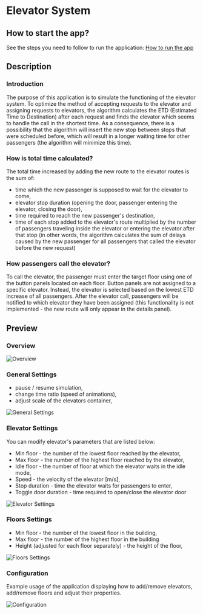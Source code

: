# Elevator System

## How to start the app?
See the steps you need to follow to run the application:
[How to run the app](/project)

## Description
### Introduction
The purpose of this application is to simulate the functioning of the elevator system. To optimize the method of accepting requests to the elevator and assigning requests to elevators, the algorithm calculates the ETD (Estimated Time to Destination) after each request and finds the elevator which seems to handle the call in the shortest time. As a consequence, there is a possibility that the algorithm will insert the new stop between stops that were scheduled before, which will result in a longer waiting time for other passengers (the algorithm will minimize this time). 

### How is total time calculated?
The total time increased by adding the new route to the elevator routes is the sum of:
- time which the new passenger is supposed to wait for the elevator to come,
- elevator stop duration (opening the door, passenger entering the elevator, closing the door),
- time required to reach the new passenger's destination,
- time of each stop added to the elevator's route multiplied by the number of passengers traveling inside the elevator or entering the elevator after that stop (in other words, the algorithm calculates the sum of delays caused by the new passenger for all passengers that called the elevator before the new request)

### How passengers call the elevator?
To call the elevator, the passenger must enter the target floor using one of the button panels located on each floor. Button panels are not assigned to a specific elevator.  Instead, the elevator is selected based on the lowest ETD increase of all passengers. After the elevator call, passengers will be notified to which elevator they have been assigned (this functionality is not implemented - the new route will only appear in the details panel).

## Preview
### Overview
![Overview](/docs/overview.gif)

### General Settings
- pause / resume simulation,
- change time ratio (speed of animations),
- adjust scale of the elevators container,

![General Settings](/docs/settings.gif)

### Elevator Settings
You can modify elevator's parameters that are listed below:
- Min floor - the number of the lowest floor reached by the elevator,
- Max floor - the number of the highest floor reached by the elevator,
- Idle floor - the number of floor at which the elevator waits in the idle mode,
- Speed - the velocity of the elevator [m/s],
- Stop duration - time the elevator waits for passengers to enter,
- Toggle door duration - time required to open/close the elevator door

![Elevator Settings](/docs/elevator-settings.gif)

### Floors Settings
- Min floor - the number of the lowest floor in the building,
- Max floor - the number of the highest floor in the building
- Height (adjusted for each floor separately) - the height of the floor,

![Floors Settings](/docs/floors-settings.gif)

### Configuration
Example usage of the application displaying how to add/remove elevators, add/remove floors and adjust their properties.

![Configuration](/docs/configuration.gif)
